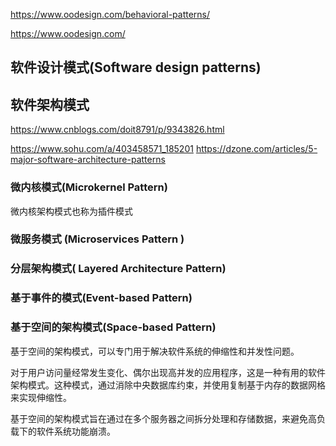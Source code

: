 https://www.oodesign.com/behavioral-patterns/

https://www.oodesign.com/

## 软件设计模式(Software design patterns)



## 软件架构模式
https://www.cnblogs.com/doit8791/p/9343826.html

https://www.sohu.com/a/403458571_185201
https://dzone.com/articles/5-major-software-architecture-patterns
### 微内核模式(Microkernel Pattern)
微内核架构模式也称为插件模式

### 微服务模式 (Microservices Pattern )
### 分层架构模式( Layered Architecture Pattern)
### 基于事件的模式(Event-based Pattern)

### 基于空间的架构模式(Space-based Pattern)
基于空间的架构模式，可以专门用于解决软件系统的伸缩性和并发性问题。

对于用户访问量经常发生变化、偶尔出现高并发的应用程序，这是一种有用的软件架构模式。这种模式，通过消除中央数据库约束，并使用复制基于内存的数据网格来实现伸缩性。

基于空间的架构模式旨在通过在多个服务器之间拆分处理和存储数据，来避免高负载下的软件系统功能崩溃。

